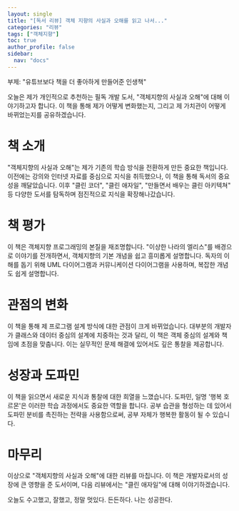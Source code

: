 ```yaml
---
layout: single
title: "[독서 리뷰] 객체 지향의 사실과 오해를 읽고 나서..."
categories: "리뷰"
tags: ["객체지향"]
toc: true
author_profile: false
sidebar:
  nav: "docs"
---
```


<div class="notice--success">
  부제: "유튜브보다 책을 더 좋아하게 만들어준 인생책"
</div>

오늘은 제가 개인적으로 추천하는 필독 개발 도서, "객체지향의 사실과 오해"에 대해 이야기하고자 합니다. 이 책을 통해 제가 어떻게 변화했는지, 그리고 제 가치관이 어떻게 바뀌었는지를 공유하겠습니다.

# 책 소개

"객체지향의 사실과 오해"는 제가 기존의 학습 방식을 전환하게 만든 중요한 책입니다. 이전에는 강의와 인터넷 자료를 중심으로 지식을 취득했으나, 이 책을 통해 독서의 중요성을 깨달았습니다. 이후 "클린 코더", "클린 애자일", "만들면서 배우는 클린 아키텍쳐" 등 다양한 도서를 탐독하며 점진적으로 지식을 확장해나갔습니다.

# 책 평가

이 책은 객체지향 프로그래밍의 본질을 재조명합니다. "이상한 나라의 엘리스"를 배경으로 이야기를 전개하면서, 객체지향의 기본 개념을 쉽고 흥미롭게 설명합니다. 독자의 이해를 돕기 위해 UML 다이어그램과 커뮤니케이션 다이어그램을 사용하며, 복잡한 개념도 쉽게 설명합니다.

# 관점의 변화

이 책을 통해 제 프로그램 설계 방식에 대한 관점이 크게 바뀌었습니다. 대부분의 개발자가 클래스와 데이터 중심의 설계에 치중하는 것과 달리, 이 책은 객체 중심의 설계와 책임에 초점을 맞춥니다. 이는 실무적인 문제 해결에 있어서도 깊은 통찰을 제공합니다.

# 성장과 도파민

이 책을 읽으면서 새로운 지식과 통찰에 대한 희열을 느꼈습니다. 도파민, 일명 '행복 호르몬'은 이러한 학습 과정에서도 중요한 역할을 합니다. 공부 습관을 형성하는 데 있어서 도파민 분비를 촉진하는 전략을 사용함으로써, 공부 자체가 행복한 활동이 될 수 있습니다.

# 마무리

이상으로 "객체지향의 사실과 오해"에 대한 리뷰를 마칩니다. 이 책은 개발자로서의 성장에 큰 영향을 준 도서이며, 다음 리뷰에서는 "클린 애자일"에 대해 이야기하겠습니다.

오늘도 수고했고, 잘했고, 정말 멋있다.
든든하다. 나는 성공한다.
